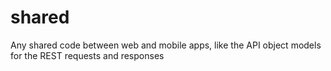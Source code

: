 # shared
Any shared code between web and mobile apps, like the API object models for the REST requests and responses
